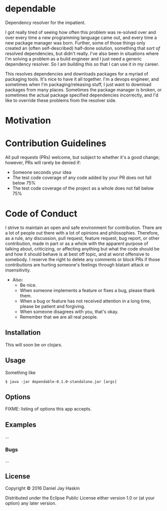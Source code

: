 # dependable
Dependency resolver for the impatient.

I got really tired of seeing how often this problem was re-solved over and over
every time a new programming language came out, and every time a new package
manager was born. Further, some of those things only created an (often
self-described) half-done solution, something that *sort of* resolved
dependencies, but didn't really. I've also been in situations where I'm solving
a problem as a build engineer and I just need a generic dependency resolver.
So I am building this so that I can use it in my career.

This resolves dependencies and downloads packages for a myriad of packaging
tools. It's nice to have it all together. I'm a devops engineer, and sometimes
when I'm packaging/releasing stuff, I just want to download packages from many
places. Sometimes the package manager is broken, or sometimes the actual
package specified dependencies incorrectly, and I'd like to override these
problems from the resolver side.

# Motivation

# Contribution Guidelines

All pull requests (PRs) welcome, but subject to whether it's a
good change; however, PRs will rarely be denied if:
- Someone seconds your idea
- The test code coverage of any code added by your PR does not fall below 75%
- The test code coverage of the project as a whole does not fall below 75%

# Code of Conduct

I strive to maintain an open and safe environment for contribution. There are a
lot of people out there with a lot of opinions and philosophies.  Therefore, as
a rule, any discussion, pull request, feature request, bug report, or other
contribution, made in part or as a whole with the apparent purpose of talking
about, criticizing, or affecting anything but what the code should be and how
it should behave is at best off topic, and at worst offensive to somebody. I
reserve the right to delete any comments or block PRs if those contributions
are hurting someone's feelings through blatant attack or insensitivity.

* Also:
  - Be nice.
  - When someone implements a feature or fixes a bug, please thank them.
  - When a bug or feature has not received attention in a long time, please be
    patient and forgiving.
  - When someone disagrees with you, that's okay.
  - Remember that we are all real people.

## Installation

This will soon be on clojars.

## Usage

Something like

    $ java -jar dependable-0.1.0-standalone.jar [args]

## Options

FIXME: listing of options this app accepts.

## Examples

...

### Bugs

...

## License

Copyright © 2016 Daniel Jay Haskin

Distributed under the Eclipse Public License either version 1.0 or (at
your option) any later version.

